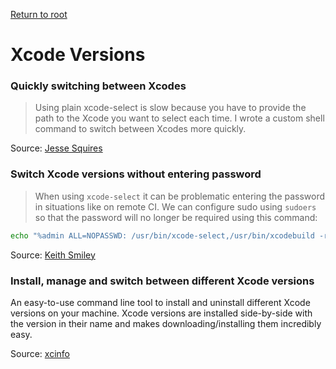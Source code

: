 [Return to root](README.md)

# Xcode Versions

### Quickly switching between Xcodes

> Using plain xcode-select is slow because you have to provide the path to the Xcode you want to select each time. I wrote a custom shell command to switch between Xcodes more quickly.

Source: [Jesse Squires](https://www.jessesquires.com/blog/2020/07/07/quickly-switching-between-xcodes/)

### Switch Xcode versions without entering password

> When using `xcode-select` it can be problematic entering the password in situations like on remote CI. We can configure sudo using `sudoers` so that the password will no longer be required using this command:

```bash
echo "%admin ALL=NOPASSWD: /usr/bin/xcode-select,/usr/bin/xcodebuild -runFirstLaunch" | sudo tee /etc/sudoers.d/xcode
```

Source: [Keith Smiley](https://www.smileykeith.com/2021/08/12/xcode-select-sudoers/)

### Install, manage and switch between different Xcode versions

An easy-to-use command line tool to install and uninstall different Xcode versions on your machine. Xcode versions are installed side-by-side with the version in their name and makes downloading/installing them incredibly easy.

Source: [xcinfo](https://github.com/xcodereleases/xcinfo)
